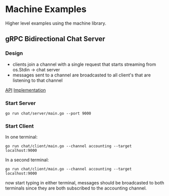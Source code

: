 # Machine Examples

Higher level examples using the machine library.

## gRPC Bidirectional Chat Server

### Design

- clients join a channel with a single request that starts streaming from os.Stdin -> chat server
- messages sent to a channel are broadcasted to all client's that are listening to that channel

[API](chat/chat.proto)
[Implementation](chat/chat.go)

### Start Server

    go run chat/server/main.go --port 9000


### Start Client
In one terminal:

    go run chat/client/main.go --channel accounting --target localhost:9000
    
In a second terminal:

    go run chat/client/main.go --channel accounting --target localhost:9000

now start typing in either terminal, messages should be broadcasted to both terminals since they are both 
subscribed to the accounting channel.
    